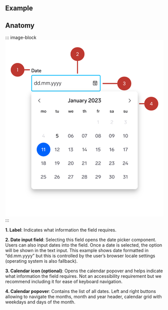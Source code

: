 <script setup>
import Overview from './overview.md';
import Usage from './usage.md';
import Styling from './styling.md';
import Dev from './code.md';
import Accessibility from './accessibility.md';
import React from './react.md';
import data from './data.json';
import { mapFrameworkStatuses } from '../utils.js';
</script>

<components-status v-bind="mapFrameworkStatuses(data.frameworks)" />

## Example
<ThemeSwitcher />
<datepicker-example />

## Anatomy

::: image-block
![Example of a focused date input field with an open calendar below displaying January 2023 and the current selection is the 11th. The example is surrounded by four numbered highlights, pointing to the label, date input field, the optional calendar icon and the calendar popover](./overview-1.svg)
:::


**1. Label**: Indicates what information the field requires.

**2. Date input field**: Selecting this field opens the date picker component. Users can also input dates into the field. Once a date is selected, the option will be shown in the text input. This example shows date formatted in “dd.mm.yyyy” but this is controlled by the user’s browser locale settings (operating system is also fallback).

**3. Calendar icon (optional)**: Opens the calendar popover and helps indicate what information the field requires. Not an accessibility requirement but we recommend including it for ease of keyboard navigation.

**4. Calendar popover**: Contains the list of all dates. Left and right buttons allowing to navigate the months, month and year header, calendar grid with weekdays and days of the month.

